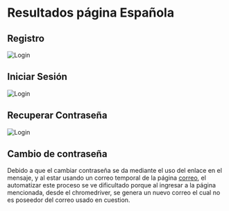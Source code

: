 # Resultados página Española


## Registro
![Login](https://i.imgur.com/rqt2z4z.png)

## Iniciar Sesión
![Login](https://i.imgur.com/2YmaPNm.png)

## Recuperar Contraseña
![Login](https://i.imgur.com/xRPTf08.png)

## Cambio de contraseña
Debido a que el cambiar contraseña se da mediante el uso del enlace en el mensaje, y al estar usando un correo temporal de la página [correo](https://temp-mail.org/es/), el automatizar este proceso se ve dificultado porque al ingresar a la página mencionada, desde el chromedriver, se genera un nuevo correo el cual no es poseedor del correo usado en cuestion.

